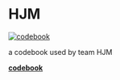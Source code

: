 # HJM

[![codebook](https://github.com/HJackH/H2J/actions/workflows/build.yml/badge.svg)](https://github.com/HJackH/H2J/actions/workflows/build.yml)

a codebook used by team HJM

**[codebook](https://github.com/hank891008/HJM/blob/pdf/codebook.pdf)**
